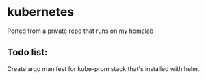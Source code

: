 # kubernetes

Ported from a private repo that runs on my homelab


## Todo list:
Create argo manifest for kube-prom stack that's installed with helm.
